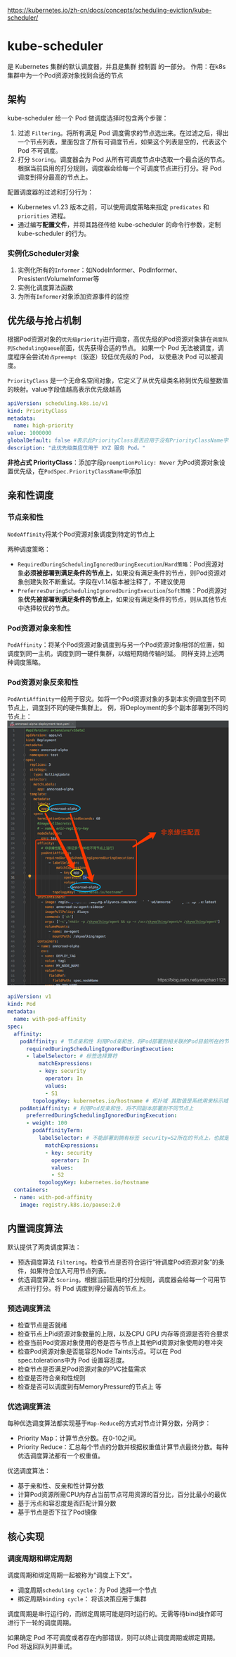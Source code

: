 https://kubernetes.io/zh-cn/docs/concepts/scheduling-eviction/kube-scheduler/
# kube-scheduler 
是 Kubernetes 集群的默认调度器，并且是集群 控制面 的一部分。
作用：在k8s集群中为一个Pod资源对象找到合适的节点

## 架构
kube-scheduler 给一个 Pod 做调度选择时包含两个步骤：
1. 过滤 `Filtering`。将所有满足 Pod 调度需求的节点选出来。在过滤之后，得出一个节点列表，里面包含了所有可调度节点，如果这个列表是空的，代表这个 Pod 不可调度。
2. 打分 `Scoring`。调度器会为 Pod 从所有可调度节点中选取一个最合适的节点。 根据当前启用的打分规则，调度器会给每一个可调度节点进行打分。将 Pod 调度到得分最高的节点上。

配置调度器的过滤和打分行为：
- Kubernetes v1.23 版本之前，可以使用调度策略来指定 `predicates` 和 `priorities` 进程。
- 通过编写**配置文件**，并将其路径传给 kube-scheduler 的命令行参数，定制 kube-scheduler 的行为。

### 实例化Scheduler对象
1. 实例化所有的`Informer`：如NodeInformer、PodInformer、PresistentVolumeInformer等
2. 实例化调度算法函数
3. 为所有`Informer`对象添加资源事件的监控

## 优先级与抢占机制
根据Pod资源对象的`优先级priority`进行调度，高优先级的Pod资源对象排在`调度队列SchedulingQueue`前面，优先获得合适的节点。
如果一个 Pod 无法被调度，调度程序会尝试`抢占preempt`（驱逐）较低优先级的 Pod， 以使悬决 Pod 可以被调度。

`PriorityClass` 是一个无命名空间对象，它定义了从优先级类名称到优先级整数值的映射。value字段值越高表示优先级越高
```yaml
apiVersion: scheduling.k8s.io/v1
kind: PriorityClass
metadata:
  name: high-priority
value: 1000000
globalDefault: false #表示此PriorityClass是否应用于没有PriorityClassName字段的Pod，整个k8s中只能一个设置为true
description: "此优先级类应仅用于 XYZ 服务 Pod。"
```
**非抢占式 PriorityClass**：添加字段`preemptionPolicy: Never`
为Pod资源对象设置优先级，在`PodSpec.PriorityClassName`中添加

## 亲和性调度
### 节点亲和性
`NodeAffinity`将某个Pod资源对象调度到特定的节点上

两种调度策略：
- `RequiredDuringSchedulingIgnoredDuringExecution`/`Hard策略`：Pod资源对象**必须被部署到满足条件的节点上**，如果没有满足条件的节点，则Pod资源对象创建失败不断重试。字段在v1.14版本被注释了，不建议使用
- `PreferresDuringSchedulingIgnoredDuringExecution`/`Soft策略`：Pod资源对象**优先被部署到满足条件的节点上**，如果没有满足条件的节点，则从其他节点中选择较优的节点。

### Pod资源对象亲和性
`PodAffinity`：将某个Pod资源对象调度到与另一个Pod资源对象相邻的位置，如调度到同一主机，调度到同一硬件集群，以缩短网络传输时延。
同样支持上述两种调度策略。

### Pod资源对象反亲和性
`PodAntiAffinity`一般用于容灾。如将一个Pod资源对象的多副本实例调度到不同节点上，调度到不同的硬件集群上。
例，将Deployment的多个副本部署到不同的节点上：
![alt text](image.png)
```yaml
apiVersion: v1
kind: Pod
metadata:
  name: with-pod-affinity
spec:
  affinity:
    podAffinity: # 节点亲和性 利用Pod亲和性，将Pod部署到相关联的Pod目前所在的节点
      requiredDuringSchedulingIgnoredDuringExecution:
      - labelSelector: # 标签选择算符 
          matchExpressions:
          - key: security
            operator: In
            values:
            - S1
        topologyKey: kubernetes.io/hostname # 拓扑域 其取值是系统用来标示域的节点标签键，可以使用这个字段来决定 pod 不能被调度到同一个机柜、可用性区域、地域
    podAntiAffinity: # 利用Pod反亲和性，将不同副本部署到不同节点上
      preferredDuringSchedulingIgnoredDuringExecution:
      - weight: 100
        podAffinityTerm:
          labelSelector: # 不能部署到拥有标签 security=S2所在的节点上，也就是其他副本所在的节点。
            matchExpressions:
            - key: security
              operator: In
              values:
              - S2
          topologyKey: kubernetes.io/hostname
  containers:
  - name: with-pod-affinity
    image: registry.k8s.io/pause:2.0

```

## 内置调度算法
默认提供了两类调度算法：
- 预选调度算法 `Filtering`。检查节点是否符合运行“待调度Pod资源对象”的条件，如果符合加入可用节点列表。
- 优选调度算法 `Scoring`。根据当前启用的打分规则，调度器会给每一个可用节点进行打分。将 Pod 调度到得分最高的节点上。

### 预选调度算法
- 检查节点是否就绪
- 检查节点上Pid资源对象数量的上限，以及CPU GPU 内存等资源是否符合要求
- 检查当前Pod资源对象使用的卷是否与节点上其他Pid资源对象使用的卷冲突
- 检查Pod资源对象是否能容忍Node Taints污点。可以在 Pod spec.tolerations中为 Pod 设置容忍度。
- 检查节点是否满足Pod资源对象的PVC挂载需求
- 检查是否符合亲和性规则
- 检查是否可以调度到有MemoryPressure的节点上 
等

### 优选调度算法
每种优选调度算法都实现基于`Map-Reduce`的方式对节点计算分数，分两步：
- Priority Map：计算节点分数。在0-10之间。
- Priority Reduce：汇总每个节点的分数并根据权重值计算节点最终分数。每种优选调度算法都有一个权重值。

优选调度算法：
- 基于亲和性、反亲和性计算分数
- 计算Pod资源所需CPU内存占当前节点可用资源的百分比，百分比最小的最优
- 基于污点和容忍度是否匹配计算分数
- 基于节点是否下拉了Pod镜像

## 核心实现
### 调度周期和绑定周期
调度周期和绑定周期一起被称为“调度上下文”。
- 调度周期`scheduling cycle`：为 Pod 选择一个节点
- 绑定周期`binding cycle`： 将该决策应用于集群

调度周期是串行运行的，而绑定周期可能是同时运行的。无需等待bind操作即可进行下一轮的调度周期。

如果确定 Pod 不可调度或者存在内部错误，则可以终止调度周期或绑定周期。 Pod 将返回队列并重试。
